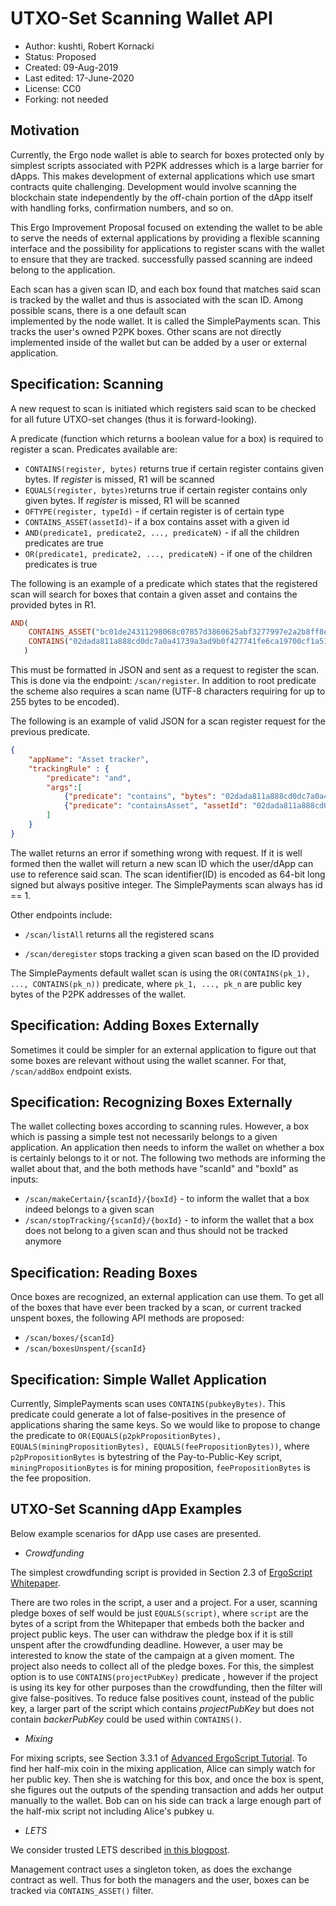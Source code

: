 UTXO-Set Scanning Wallet API
===============================

* Author: kushti, Robert Kornacki
* Status: Proposed
* Created: 09-Aug-2019
* Last edited: 17-June-2020
* License: CC0
* Forking: not needed 

Motivation 
----------

Currently, the Ergo node wallet is able to search for boxes protected only by simplest scripts associated with P2PK addresses which is a large barrier for dApps. This makes development of external applications which use smart contracts quite challenging. 
Development would involve scanning the blockchain state independently by the off-chain portion of the dApp itself with handling forks, confirmation numbers, and so on.

This Ergo Improvement Proposal focused on extending the wallet to be able to serve the needs of external applications by providing 
a flexible scanning interface and the possibility for applications to register scans with the wallet to ensure that they are tracked.
successfully passed scanning are indeed belong to the application.

Each scan has a given scan ID, and each box found that matches said scan is tracked by the wallet and thus is associated with the scan ID. Among possible scans, there is a one default scan  
implemented by the node wallet. It is called the SimplePayments scan. This tracks the user's owned P2PK boxes. Other scans are not directly implemented inside of 
the wallet but can be added by a user or external application.


Specification: Scanning
-----------------------

A new request to scan is initiated which registers said scan to be checked for all future UTXO-set changes (thus it is forward-looking).

A predicate (function which returns a boolean value for a box) is required to register a scan.
Predicates available are:

* `CONTAINS(register, bytes)` returns true if certain register contains given bytes. If *register* is missed, R1 will be scanned
* `EQUALS(register, bytes)`returns true if certain register contains only given bytes. If *register* is missed, R1 will be scanned
* `OFTYPE(register, typeId)` - if certain register is of certain type
* `CONTAINS_ASSET(assetId)`- if a box contains asset with a given id
* `AND(predicate1, predicate2, ..., predicateN)` - if all the children predicates are true
* `OR(predicate1, predicate2, ..., predicateN)` - if one of the children predicates is true


The following is an example of a predicate which states that the registered scan will search for boxes that contain a given asset and contains the provided bytes in R1.
```haskell
AND(
    CONTAINS_ASSET("bc01de24311298068c07857d3860625abf3277997e2a2b8ff8ea91dda28d47a5"), 
    CONTAINS("02dada811a888cd0dc7a0a41739a3ad9b0f427741fe6ca19700cf1a51200c96bf7")
   )
```

This must be formatted in JSON and sent as a request to register the scan. 
This is done via the endpoint: `/scan/register`.
In addition to root predicate the scheme also requires a scan name 
(UTF-8 characters requiring for up to 255 bytes to be encoded). 

The following is an example of valid JSON for a scan register request for the previous predicate.

```json
{
    "appName": "Asset tracker",
    "trackingRule" : {
        "predicate": "and",
        "args":[
            {"predicate": "contains", "bytes": "02dada811a888cd0dc7a0a41739a3ad9b0f427741fe6ca19700cf1a51200c96bf7"},
            {"predicate": "containsAsset", "assetId": "02dada811a888cd0dc7a0a41739a3ad9b0f427741fe6ca19700cf1a51200c96bf7"}
        ]
    }
}
```

The wallet returns an error if something wrong with request. If it is well formed then the wallet will return a new scan ID which the user/dApp can use to reference said scan. The scan identifier(ID) is encoded as 64-bit long signed but always positive integer. 
The SimplePayments scan always has id == 1. 

Other endpoints include:

- `/scan/listAll` returns all the registered scans

- `/scan/deregister` stops tracking a given scan based on the ID provided


The SimplePayments default wallet scan is using the `OR(CONTAINS(pk_1), ..., CONTAINS(pk_n))` predicate, where 
`pk_1, ..., pk_n` are public key bytes of the P2PK addresses of the wallet.     


Specification: Adding Boxes Externally
--------------------------------------

Sometimes it could be simpler for an external application to figure out that some boxes are relevant without using the
wallet scanner. For that, `/scan/addBox` endpoint exists.


Specification: Recognizing Boxes Externally
-------------------------------------------

The wallet collecting boxes according to scanning rules. However, a box which is passing a simple test not 
necessarily belongs to a given application. An application then needs to inform the wallet on whether a box is certainly
belongs to it or not. The following two methods are informing the wallet about that, and the both methods have 
"scanId" and "boxId" as inputs:

- `/scan/makeCertain/{scanId}/{boxId}` - to inform the wallet that a box indeed belongs to a given scan
- `/scan/stopTracking/{scanId}/{boxId}` - to inform the wallet that a box does not belong to a given scan and 
                            thus should not be tracked anymore
                            
                                                                               
Specification: Reading Boxes
-----------------------------

Once boxes are recognized, an external application can use them. To get all of the boxes that have ever been tracked by a scan, or 
current tracked unspent boxes, the following API methods are proposed:

- `/scan/boxes/{scanId}`
- `/scan/boxesUnspent/{scanId}`


Specification: Simple Wallet Application
----------------------------------------

Currently, SimplePayments scan uses `CONTAINS(pubkeyBytes)`. This predicate could generate a lot of 
false-positives in the presence of applications sharing the same keys. So we would like to propose to change the predicate 
to `OR(EQUALS(p2pkPropositionBytes), EQUALS(miningPropositionBytes), EQUALS(feePropositionBytes))`, where 
`p2pPropositionBytes` is bytestring of the Pay-to-Public-Key script, `miningPropositionBytes` is for mining proposition, 
`feePropositionBytes` is the fee proposition.

UTXO-Set Scanning dApp Examples
--------------------

Below example scenarios for dApp use cases are presented.

* *Crowdfunding*

The simplest crowdfunding script is provided in Section 2.3 of [ErgoScript Whitepaper](https://ergoplatform.org/docs/ErgoScript.pdf).

There are two roles in the script, a user and a project. For a user, scanning pledge boxes of self would be 
just `EQUALS(script)`, where `script` are the bytes of a script from the Whitepaper that embeds both the backer and
project public keys. The user can withdraw the pledge box if it is still unspent after the crowdfunding deadline.
However, a user may be interested to know the state of the campaign at a given moment. The project also needs to collect all of the pledge boxes.
For this, the simplest option is to use `CONTAINS(projectPubKey)` predicate 
, however if the project is using its key for other purposes than the crowdfunding, then the filter will 
give false-positives. To reduce false positives count, instead of the public key, a larger part of the script which 
contains *projectPubKey* but does not contain *backerPubKey* could be used within `CONTAINS()`.

* *Mixing*

For mixing scripts, see Section 3.3.1 of 
[Advanced ErgoScript Tutorial](https://ergoplatform.org/docs/AdvancedErgoScriptTutorial.pdf). To find her half-mix coin
in the mixing application, Alice can simply watch for her public key. Then she is watching for this box, and once the
box is spent, she figures out the outputs of the spending transaction and adds her output manually to the wallet. Bob can 
on his side can track a large enough part of the half-mix script not including Alice's pubkey u. 

* *LETS*

We consider trusted LETS described [in this blogpost](https://ergoplatform.org/en/blog/2019_04_22-lets/). 

Management contract uses a singleton token, as does the exchange contract as well. Thus for both the managers
and the user, boxes can be tracked via `CONTAINS_ASSET()` filter.
